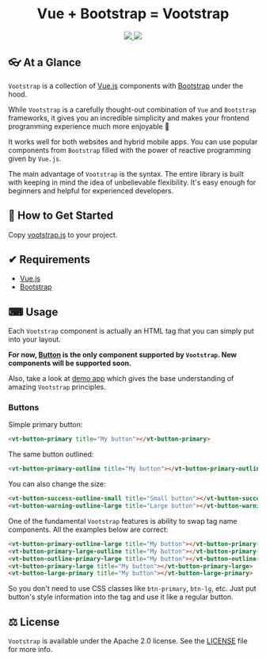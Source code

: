 <h1 align="center">Vue + Bootstrap = Vootstrap</h1>

<p align="center">
  <a href="https://http://www.android.com">
		<img src="https://img.shields.io/badge/Written%20in-JavaScript-orange.svg?style=flat">
	</a>
	<a href="https://tldrlegal.com/license/apache-license-2.0-(apache-2.0)">
		<img src="https://img.shields.io/badge/License-Apache 2.0-blue.svg?style=flat">
	</a>
</p>

## 👓 At a Glance

`Vootstrap` is a collection of [Vue.js](https://vuejs.org) components with [Bootstrap](https://getbootstrap.com) under the hood.

While `Vootstrap` is a carefully thought-out combination of `Vue` and `Bootstrap` frameworks, it gives you an incredible simplicity and makes your frontend programming experience much more enjoyable 🎉

It works well for both websites and hybrid mobile apps. You can use popular components from `Bootstrap` filled with the power of reactive programming given by `Vue.js`.

The main advantage of `Vootstrap` is the syntax. The entire library is built with keeping in mind the idea of unbelievable flexibility. It's easy enough for beginners and helpful for experienced developers.

## 🚀 How to Get Started

Copy [vootstrap.js](vootstrap.js) to your project.

## ✔ Requirements

- [Vue.js](https://vuejs.org)
- [Bootstrap](https://getbootstrap.com)

## ⌨ Usage

Each `Vootstrap` component is actually an HTML tag that you can simply put into your layout.

**For now, [Button](#buttons) is the only component supported by `Vootstrap`. New components will be supported soon.**

Also, take a look at [demo app](demo/index.html) which gives the base understanding of amazing `Vootstrap` principles.

### Buttons

Simple primary button:

```html
<vt-button-primary title="My button"></vt-button-primary>
```

The same button outlined:

```html
<vt-button-primary-outline title="My button"></vt-button-primary-outline>
```

You can also change the size:

```html
<vt-button-success-outline-small title="Small button"></vt-button-success-outline-small>
<vt-button-warning-outline-large title="Large button"></vt-button-warning-outline-large>
```

One of the fundamental `Vootstrap` features is ability to swap tag name components. All the examples below are correct:

```html
<vt-button-primary-outline-large title="My button"></vt-button-primary-outline-large>
<vt-button-primary-large-outline title="My button"></vt-button-primary-large-outline>
<vt-button-outline-primary-large title="My button"></vt-button-outline-primary-large>
<vt-button-primary-large title="My button"></vt-button-primary-large>
<vt-button-large-primary title="My button"></vt-button-large-primary>
```

So you don't need to use CSS classes like `btn-primary`, `btn-lg`, etc. Just put button's style information into the tag and use it like a regular button.

## ⚖ License

`Vootstrap` is available under the Apache 2.0 license. See the [LICENSE](./LICENSE) file for more info.

